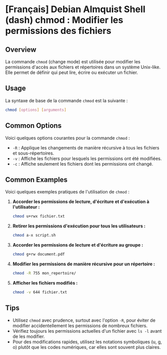 # [Français] Debian Almquist Shell (dash) chmod : Modifier les permissions des fichiers

## Overview
La commande `chmod` (change mode) est utilisée pour modifier les permissions d'accès aux fichiers et répertoires dans un système Unix-like. Elle permet de définir qui peut lire, écrire ou exécuter un fichier.

## Usage
La syntaxe de base de la commande `chmod` est la suivante :

```bash
chmod [options] [arguments]
```

## Common Options
Voici quelques options courantes pour la commande `chmod` :

- `-R` : Applique les changements de manière récursive à tous les fichiers et sous-répertoires.
- `-v` : Affiche les fichiers pour lesquels les permissions ont été modifiées.
- `-c` : Affiche seulement les fichiers dont les permissions ont changé.

## Common Examples
Voici quelques exemples pratiques de l'utilisation de `chmod` :

1. **Accorder les permissions de lecture, d'écriture et d'exécution à l'utilisateur :**

   ```bash
   chmod u+rwx fichier.txt
   ```

2. **Retirer les permissions d'exécution pour tous les utilisateurs :**

   ```bash
   chmod a-x script.sh
   ```

3. **Accorder les permissions de lecture et d'écriture au groupe :**

   ```bash
   chmod g+rw document.pdf
   ```

4. **Modifier les permissions de manière récursive pour un répertoire :**

   ```bash
   chmod -R 755 mon_repertoire/
   ```

5. **Afficher les fichiers modifiés :**

   ```bash
   chmod -v 644 fichier.txt
   ```

## Tips
- Utilisez `chmod` avec prudence, surtout avec l'option `-R`, pour éviter de modifier accidentellement les permissions de nombreux fichiers.
- Vérifiez toujours les permissions actuelles d'un fichier avec `ls -l` avant de les modifier.
- Pour des modifications rapides, utilisez les notations symboliques (u, g, o) plutôt que les codes numériques, car elles sont souvent plus claires.